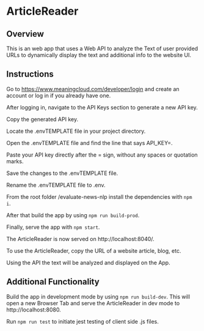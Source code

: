 # ArticleReader


## Overview
This is an  web app that uses a Web API to analyze the Text of user provided URLs to dynamically display the text and additional info to the website UI.



## Instructions


Go to https://www.meaningcloud.com/developer/login and create an account or log in if you already have one.

After logging in, navigate to the API Keys section to generate a new API key.

Copy the generated API key.

Locate the .envTEMPLATE file in your project directory.

Open the .envTEMPLATE file and find the line that says API_KEY=.

Paste your API key directly after the = sign, without any spaces or quotation marks.

Save the changes to the .envTEMPLATE file.

Rename the .envTEMPLATE file to .env.


From the root folder /evaluate-news-nlp install the dependencies with `npm i`.

After that build the app by using `npm run build-prod`.

Finally, serve the app with `npm start`.

The ArticleReader is now served on http://localhost:8040/.


To use the ArticleReader, copy the URL of a website article, blog, etc.

Using the API the text will be analyzed and displayed on the App.



## Additional Functionality


Build the app in development mode by using `npm run build-dev`. This will open a new Browser Tab and serve the ArticleReader in dev mode to http://localhost:8080.

Run `npm run test` to initiate jest testing of client side .js files.


